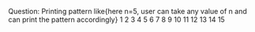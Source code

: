 Question: Printing pattern like{here n=5, user can take any value of n and can print the pattern accordingly}
1
2 3
4 5 6
7 8 9 10
11 12 13 14 15